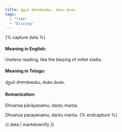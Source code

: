 ```yaml
---
title: ధ్వంస పారాయణము, దంటు మంట.
tags:
  - "like"
  - "blazing"
---
```


{% capture data %}
#### Meaning in English:
Useless reading, like the blazing of millet stalks.

#### Meaning in Telugu:
ధ్వంస పారాయణము, దంటు మంట.

#### Romanization:
Dhvansa pārāyaṇamu, daṇṭu maṇṭa.

Dhvansa parayanamu, dantu manta.
{% endcapture %}

{{ data | markdownify }}

